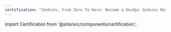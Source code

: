 ```yaml
---
certification: "Jenkins, From Zero To Hero: Become a DevOps Jenkins Master"
---
```


import Certification from '@site/src/components/certification';

<Certification name={frontMatter.certification} />